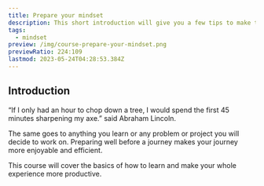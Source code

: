 ```yaml
---
title: Prepare your mindset
description: This short introduction will give you a few tips to make the most of this course
tags:
  - mindset
preview: /img/course-prepare-your-mindset.png
previewRatio: 224:109
lastmod: 2023-05-24T04:28:53.384Z
---
```


## Introduction

“If I only had an hour to chop down a tree, I would spend the first 45 minutes sharpening my axe.” said Abraham Lincoln.

The same goes to anything you learn or any problem or project you will decide to work on. Preparing well before a journey makes your journey more enjoyable and efficient.

This course will cover the basics of how to learn and make your whole experience more productive.
